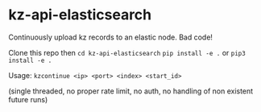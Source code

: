 # kz-api-elasticsearch
Continuously upload kz records to an elastic node. Bad code!

Clone this repo then
`cd kz-api-elasticsearch`
`pip install -e .` or `pip3 install -e .`

Usage: `kzcontinue <ip> <port> <index> <start_id>`

(single threaded, no proper rate limit, no auth, no handling of non existent future runs)
